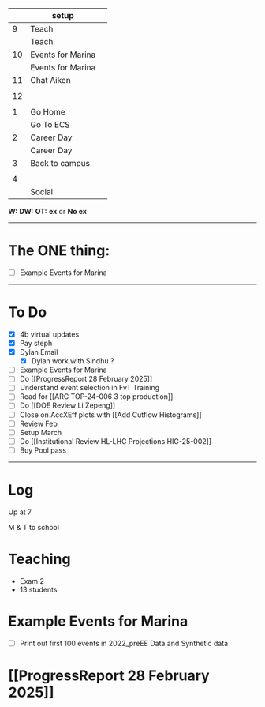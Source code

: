 
|     | setup             |     |
| --- | ----------------- | --- |
| 9   | Teach             |     |
|     | Teach             |     |
| 10  | Events for Marina |     |
|     | Events for Marina |     |
| 11  | Chat Aiken        |     |
|     |                   |     |
| 12  |                   |     |
|     |                   |     |
| 1   | Go Home           |     |
|     | Go To ECS         |     |
| 2   | Career Day        |     |
|     | Career Day        |     |
| 3   | Back to campus    |     |
|     |                   |     |
| 4   |                   |     |
|     | Social            |     |

**W:**
**DW:**
**OT:**
**ex** or **No ex**

---
# The ONE thing: 
- [ ] Example Events for Marina

---
# To Do

- [x] 4b virtual updates
- [x] Pay steph
- [x] Dylan Email
	- [x] Dylan work with Sindhu ?
- [ ] Example Events for Marina
- [ ] Do [[ProgressReport 28 February 2025]]
- [ ]  Understand event selection in FvT Training
- [ ]  Read for [[ARC TOP-24-006 3 top production]]
- [ ] Do  [[DOE Review Li Zepeng]]
- [ ] Close on AccXEff plots with [[Add Cutflow Histograms]]
- [ ] Review Feb
- [ ] Setup March
- [ ] Do [[Institutional Review HL-LHC Projections HIG-25-002]]
- [ ] Buy Pool pass
---

# Log

Up at 7 

M & T to school 

# Teaching
- Exam 2 
- 13 students

# Example Events for Marina
- [ ]  Print out first 100 events in 2022_preEE Data and Synthetic data


# [[ProgressReport 28 February 2025]]
